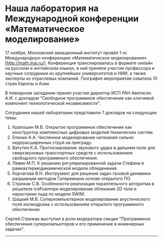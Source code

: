 ﻿Наша лаборатория на Международной конференции «Математическое моделирование»
=================
17 ноября, Московский авиационный институт провёл 1-ю Международную конференцию «Математическое моделирование» [http://math.mai.ru/]. Конференция транслировалась в формате онлайн на русском и английском языках, в ней приняли участие профессора и научные сотрудники из крупнейших университетов и НИИ, а также эксперты из отраслевых компаний. География мероприятия охватила 10 стран Европы и Азии.

В пленарном заседании принял участие директор ИСП РАН Аветисян А.И. с докладом "Свободное программное обеспечение как ключевой компонент технологической независимости".

Сотрудники нашей лаборатории представили 7 докладов на следующие темы:
1. Крапошин М.В. Открытое программное обеспечение как конструктор комплексных цифровых моделей технических систем.
2. Епихин А.А. Численное моделирование натекания сильно недорасширенных струй на преграду.
3. Ватутин К.А. Прогнозирование звукового удара в дальнем поле для сверхзвуковых транспортных средств с использованием свободного программного обеспечения.
4. Левин М.П. К решению регуляризированной задачи Стефана в рамкахтермодинамической модели обледенения.
5. Корчагова В.Н. Инструмент для решения задач газовой динамики разрывным методом Галеркинана основе открытого ПО.
6. Стрижак С.В. Особенности реализации параллельного алгоритма в решателе iceFoamпри моделировании обтекания 2D тела и нарастании льда по модели SWIM.
7. Шацкий М.В. Суперкомпьютерное моделирование акустического поля космодрома с использованием открытого программного обеспечения.

Сергей Стрижак выступил в роли модератора секции "Программное обеспечение суперкомпьютеров и его применение в инженерных задачах".
________________________________________________________________________________________________________________